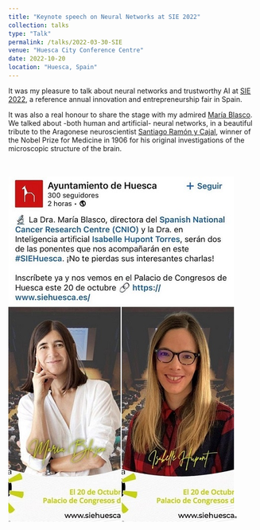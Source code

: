 ```yaml
---
title: "Keynote speech on Neural Networks at SIE 2022"
collection: talks
type: "Talk"
permalink: /talks/2022-03-30-SIE
venue: "Huesca City Conference Centre"
date: 2022-10-20
location: "Huesca, Spain"
---
```


It was my pleasure to talk about neural networks and trustworthy AI at [SIE 2022](https://www.siehuesca.es/), a reference annual innovation and entrepreneurship fair in Spain. 

It was also a real honour to share the stage with my admired [María Blasco](https://en.wikipedia.org/wiki/Mar%C3%ADa_Blasco_Marhuenda). We talked about -both human and artificial- neural networks, in a beautiful tribute to the Aragonese neuroscientist [Santiago Ramón y Cajal](https://en.wikipedia.org/wiki/Santiago_Ram%C3%B3n_y_Cajal), winner of the Nobel Prize for Medicine in 1906 for his original investigations of the microscopic structure of the brain.

<br> <br/><img src='/images/sie.jpg'>"
